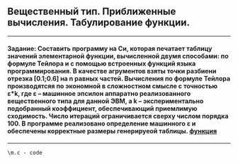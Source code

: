 ## Вещественный тип. Приближенные вычисления. Табулирование функции.
-----
#### Задание: Составить программу на Си, которая печатает таблицу значений элементарной функции, вычисленной двумя способами: по формуле Тейлора и с помощью встроенных функций языка программирования. В качестве агрументов взяты точки разбиени отрезка [0.1;0.6] на n равных частей. Вычисления по формуле Тейлора производятсяя по экономной в сложностном смысле с точностью ε\*k, где ε – машинное эпсилон аппаратно реализованного вещественного типа для данной ЭВМ, а k – экспериментально подобранный коэффициент, обеспечивающий приемлимую сходимость. Число итераций ограничивается сверху  числом порядка 100. В программе реализовано определение машинного ε и обеспечены корректные размеры генерируеой таблицы. [функция](https://github.com/ArtDu/mai_study_first_course/tree/master/kp/kp_3/function.png)
----
    \m.c - code
  
